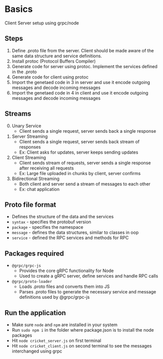 # Basics

Client Server setup using grpc/node

## Steps

1. Define .proto file from the server. Client should be made aware of the same data structure and service definitions.
2. Install protoc (Protocol Buffers Compiler)
3. Generate code for server using protoc. Implement the services defined in the .proto
4. Generate code for client using protoc
5. Import the genetaed code in 3 in server and use it encode outgoing messages and decode incoming messages
6. Import the genetaed code in 4 in client and use it encode outgoing messages and decode incoming messages

## Streams

0. Unary Service
   - Client sends a single request, server sends back a single response
1. Server Streaming
   - Client sends a single request, server sends back stream of responses
   - Ex: Client asks for updates, server keeps sending updates
2. Client Streaming
   - Client sends stream of requests, server sends a single response after receiving all requests
   - Ex: Large file uploaded in chunks by client, server confirms
3. Bidirectional Streaming
   - Both client and server send a stream of messages to each other
   - Ex: chat application

## Proto file format

- Defines the structure of the data and the services
- `syntax` - specifies the protobuf version
- `package` - specifies the namespace
- `message` - defines the data structures, similar to classes in oop
- `service` - defined the RPC services and methods for RPC

## Packages required

- `@grpc/grpc-js`
  - Provides the core gRPC functionality for Node
  - Used to create a gRPC server, define services and handle RPC calls
- `@grpc/proto-loader`
  - Loads .proto files and converts them into JS
  - Parses .proto files to generate the necessary service and message definitions used by @grpc/grpc-js

## Run the application

- Make sure `node` and `npm` are installed in your system
- Run `sudo npm i` in the folder where package.json is to install the node packages
- Hit `node cricket_server.js` on first terminal
- Hit `node cricket_client.js` on second terminal to see the messages interchanged using grpc

